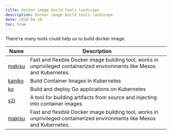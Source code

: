 ```yaml
---
title: Docker image build tools landscape
description: Docker image build tools landscape
date: 2020-04-10
toc: true
---
```


There're many tools could help us to build docker image.

| Name | Description |
|---|---|
| [makisu](https://github.com/uber/makisu) | Fast and flexible Docker image building tool, works in unprivileged containerized environments like Mesos and Kubernetes. |
| [kaniko](https://github.com/GoogleContainerTools/kaniko) | Build Container Images In Kubernetes |
| [ko](https://github.com/google/ko) | Build and deploy Go applications on Kubernetes |
| [s2i](https://github.com/openshift/source-to-image/) | A tool for building artifacts from source and injecting into container images |
| [makisu](https://github.com/uber/makisu/) | Fast and flexible Docker image building tool, works in unprivileged containerized environments like Mesos and Kubernetes. |
